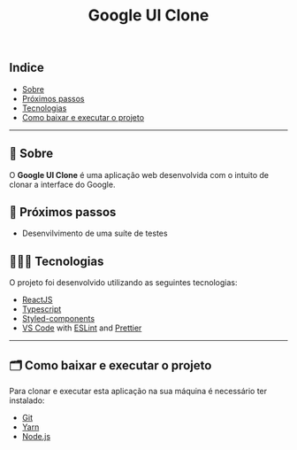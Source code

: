 <h1 align="center">
  Google UI Clone
</h1>

<br />

## Indice
- [Sobre](#-sobre)
- [Próximos passos](#-próximos-passos)
- [Tecnologias](#-tecnologias)
- [Como baixar e executar o projeto](#-como-baixar-e-executar-o-projeto)

---

## 🔖 Sobre

O **Google UI Clone** é uma aplicação web desenvolvida com o intuito de clonar a interface do Google.

## 🎯 Próximos passos

- Desenvilvimento de uma suíte de testes

## 👩🏻‍💻 Tecnologias

O projeto foi desenvolvido utilizando as seguintes tecnologias:

- [ReactJS](https://reactjs.org/)
- [Typescript](https://www.typescriptlang.org/)
- [Styled-components](https://styled-components.com/)
- [VS Code](https://code.visualstudio.com/) with [ESLint](https://eslint.org/) and [Prettier](https://prettier.io/)

---

## 🗂 Como baixar e executar o projeto

Para clonar e executar esta aplicação na sua máquina é necessário ter instalado:
- [Git](https://git-scm.com/)
- [Yarn](https://yarnpkg.com/)
- [Node.js](https://nodejs.org/en/)
